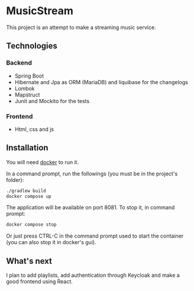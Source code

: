 # MusicStream

This project is an attempt to make a streaming music service.

## Technologies

### Backend

* Spring Boot
* Hibernate and Jpa as ORM (MariaDB) and liquibase for the changelogs
* Lombok
* Mapstruct
* Junit and Mockito for the tests

### Frontend

* Html, css and js

## Installation

You will need [docker](https://www.docker.com/products/docker-desktop/) to run it.

In a command prompt, run the followings (you must be in the project's folder):

```bash
./gradlew build
docker compose up
```

The application will be available on port 8081. To stop it, in command prompt:

```bash
docker compose stop
```

Or just press CTRL-C in the command prompt used to start the container (you can also stop it in docker's gui).

## What's next

I plan to add playlists, add authentication through Keycloak and make a good frontend using React.
